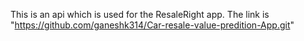 This is an api which is used for the ResaleRight app. The link is "https://github.com/ganeshk314/Car-resale-value-predition-App.git"
